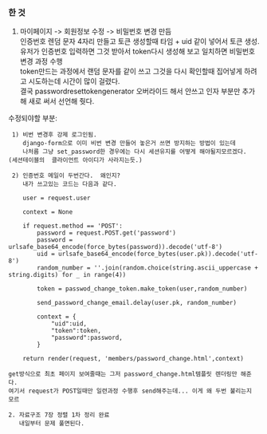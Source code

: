 ### 한 것  

1. 마이페이지 -> 회원정보 수정 -> 비밀번호 변경 만듬  
   인증번호 렌덤 문자 4자리 만들고 토큰 생성할때 타임 + uid 같이 넣어서 토큰 생성.  유저가 인증번호 입력하면 그것 받아서 token다시 생성해 보고 일치하면 비밀번호 변경 과정 수행   
token만드는 과정에서 랜덤 문자를 같이 쓰고 그것을 다시 확인할때 집어넣게 하려고 시도하는데 시간이 많이 걸렸다.  
결국 passwordresettokengenerator 오버라이드 해서 안쓰고 인자 부분만 추가해 새로 써서 선언해 줫다.


수정되야할 부분:  
```
 1) 비번 변경후 강제 로그인됨.  
    django-form으로 이미 비번 변경 만들어 놓은거 쓰면 방지하는 방법이 있는데  
    나처름 그냥 set_password한 경우에는 다시 세션유지를 어떻게 해야될지모르겠다.    (세션테이블의  클라이언트 아이디가 사라지는듯.)  
 
 2) 인증번호 메일이 두번간다.  왜인지?    
    내가 쓰고있는 코드는 다음과 같다.  
    
    user = request.user

    context = None

    if request.method == 'POST':
        password = request.POST.get('password')
        password = urlsafe_base64_encode(force_bytes(password)).decode('utf-8')
        uid = urlsafe_base64_encode(force_bytes(user.pk)).decode('utf-8')
        random_number = ''.join(random.choice(string.ascii_uppercase + string.digits) for _ in range(4))

        token = passwod_change_token.make_token(user,random_number)

        send_password_change_email.delay(user.pk, random_number)

        context = {
            "uid":uid,
            "token":token,
            "password":password,
        }

    return render(request, 'members/password_change.html',context) 

get방식으로 최초 페이지 보여줄때는 그저 password_change.html템플릿 렌더링만 해준다.  
여기서 request가 POST일때만 일련과정 수행후 send해주는데... 이게 왜 두번 불리는지 모르

2. 자료구조 7장 정렬 1차 정리 완료  
   내일부터 문제 풀면된다. 
